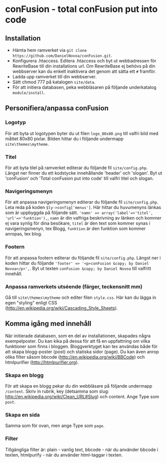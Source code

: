 conFusion - total conFusion put into code
=========================================

Installation
-----------------------------------------

* Hämta hem ramverket via `git clone https://github.com/DanielNovoa/conFusion.git`.
* Konfigurera .htaccess. Editera .htaccess och byt ut webbadressen för RewriteBase till din installations url.
  Om RewriteBase ej behövs på din webbserver kan du enkelt inaktivera det genom att sätta ett `#` framför.
* Ladda upp ramverket till din webbserver.
* Sätt chmod 777 på katalogen `site/data`.
* För att initiera databasen, peka webbläsaren på följande underkatalog `module/install`.


Personifiera/anpassa conFusion
-----------------------------------------

### Logotyp
För att byta ut logotypen byter du ut filen `logo_80x80.png` till valfri bild med måttet 80x80 pixlar.
Bilden hittar du i följande undermapp `site\themes\mytheme`.


### Titel
För att byta tilel på ramverket editerar du följande fil `site/config.php`.
Längst ner finner du ett kodstycke innehållande 'header' och 'slogan'.
Byt ut 'conFusion' och 'Total conFusion put into code' till valfri titel och slogan.


### Navigeringsmenyn
För att anpassa navigeringsmenyn editerar du följande fil `site/config.php`.
Leta reda på koden `$ly->config['menus']`.
Här hittar du huvumenyns länkas som är uppbyggda på följande sätt.
`'namn' => array('label'=>'titel', 'url'=>'funktion'),`, 
`namn` är din valfriga beskrivning av länken och kommer ej vara synlig för dina besökare, 
`titel` är den text som kommer synas i navigeringsmenyn, tex Blogg, 
`funktion` är den funktion som kommer anropas, tex blog.


### Footern
För att anpassa footern editerar du följande fil `site/config.php`.
Längst ner i koden hittar du följande `'footer' => '<p>conFusion &copy; by Daniel Novoa</p>',`.
Byt ut texten `conFusion &copy; by Daniel Novoa` till valfritt innehåll.

### Anpassa ramverkets utséende (färger, teckensnitt mm)
Gå till `site\themes\mytheme` och editer filen `style.css`.
Här kan du lägga in egen "styling" enligt CSS (http://en.wikipedia.org/wiki/Cascading_Style_Sheets).


Komma igång med innehåll
-----------------------------------------

När initierade databasen, som en del av installationen, skapades några exempelposter.
Du kan kika på dessa för att få en uppfattning om vilka funktioner som finns i bloggen.
Bloggverktyget kan tex användas både för att skapa blogg-poster (post) och statiska sidor (page).
Du kan även anrop olika filter såsom bbcode (http://en.wikipedia.org/wiki/BBCode) och htmlpurifier (http://htmlpurifier.org).

### Skapa en blogg
För att skapa en blogg pekar du din webbläsare på följande undermapp `/content`.
Skriv in rubrik, key (detsamma som slug: http://en.wikipedia.org/wiki/Clean_URL#Slug) och content.
Ange Type som `post`.

### Skapa en sida
Samma som för ovan, men ange Type som `page`.

### Filter
Tillgängliga filter är:
plain - vanlig text, 
bbcode - när du använder bbcode i texten, 
htmlpurify - när du använder html-taggar i texten.






